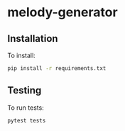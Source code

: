 # melody-generator

## Installation

To install:

```sh
pip install -r requirements.txt
```

## Testing

To run tests:

```sh
pytest tests
```
